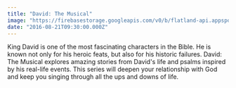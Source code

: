 ```yaml
---
title: "David: The Musical"
image: "https://firebasestorage.googleapis.com/v0/b/flatland-api.appspot.com/o/series%2Ff15242c0-e0cd-44a4-b957-b439b5ad3849?alt=media&token=5d98edfc-af66-4840-818d-8c5efc36ccda"
date: "2016-08-21T09:30:00.000Z"
---
```

King David is one of the most fascinating characters in the Bible. He is known not only for his heroic feats, but also for his historic failures. David: The Musical explores amazing stories from David's life and psalms inspired by his real-life events. This series will deepen your relationship with God and keep you singing through all the ups and downs of life.